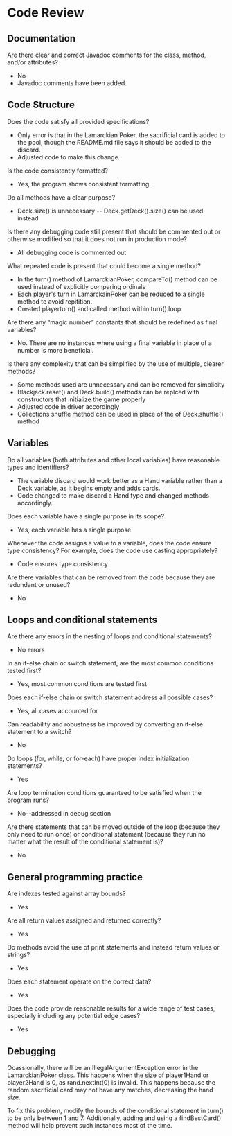 # Code Review

## Documentation
Are there clear and correct Javadoc comments for the class, method, and/or attributes?
- No
- Javadoc comments have been added.

## Code Structure
Does the code satisfy all provided specifications?
- Only error is that in the Lamarckian Poker, the sacrificial card is added to the pool, though the README.md file says it should be added to the discard.
- Adjusted code to make this change.

Is the code consistently formatted?
- Yes, the program shows consistent formatting.

Do all methods have a clear purpose?
- Deck.size() is unnecessary -- Deck.getDeck().size() can be used instead

Is there any debugging code still present that should be commented out or otherwise modified so that it does not run in production mode?
- All debugging code is commented out

What repeated code is present that could become a single method?
- In the turn() method of LamarckianPoker, compareTo() method can be used instead of explicitly comparing ordinals
- Each player's turn in LamarckainPoker can be reduced to a single method to avoid repitition.
- Created playerturn() and called method within turn() loop

Are there any “magic number” constants that should be redefined as final variables?
- No. There are no instances where using a final variable in place of a number is more beneficial.

Is there any complexity that can be simplified by the use of multiple, clearer methods?
- Some methods used are unnecessary and can be removed for simplicity
- Blackjack.reset() and Deck.build() methods can be replced with constructors that initialize the game properly
- Adjusted code in driver accordingly
- Collections shuffle method can be used in place of the of Deck.shuffle() method

## Variables
Do all variables (both attributes and other local variables) have reasonable types and identifiers?
- The variable discard would work better as a Hand variable rather than a Deck variable, as it begins empty and adds cards.
- Code changed to make discard a Hand type and changed methods accordingly.

Does each variable have a single purpose in its scope?
- Yes, each variable has a single purpose

Whenever the code assigns a value to a variable, does the code ensure type consistency? For example, does the code use casting appropriately?
- Code ensures type consistency

Are there variables that can be removed from the code because they are redundant or unused?
- No

## Loops and conditional statements
Are there any errors in the nesting of loops and conditional statements?
- No errors

In an if-else chain or switch statement, are the most common conditions tested first?
- Yes, most common conditions are tested first

Does each if-else chain or switch statement address all possible cases?
- Yes, all cases accounted for

Can readability and robustness be improved by converting an if-else statement to a switch?
- No

Do loops (for, while, or for-each) have proper index initialization statements?
- Yes

Are loop termination conditions guaranteed to be satisfied when the program runs?
- No--addressed in debug section

Are there statements that can be moved outside of the loop (because they only need to run once) or conditional statement (because they run no matter what the result of the conditional statement is)?
- No

## General programming practice
Are indexes tested against array bounds?
- Yes

Are all return values assigned and returned correctly?
- Yes

Do methods avoid the use of print statements and instead return values or strings?
- Yes

Does each statement operate on the correct data?
- Yes

Does the code provide reasonable results for a wide range of test cases, especially including any potential edge cases?
- Yes

## Debugging
Ocassionally, there will be an IllegalArgumentException error in the LamarckianPoker class. This happens when the size of player1Hand or player2Hand is 0, as rand.nextInt(0) is invalid. This happens because the random sacrificial card may not have any matches, decreasing the hand size.

To fix this problem, modify the bounds of the conditional statement in turn() to be only between 1 and 7. Additionally, adding and using a findBestCard() method will help prevent such instances most of the time. 
